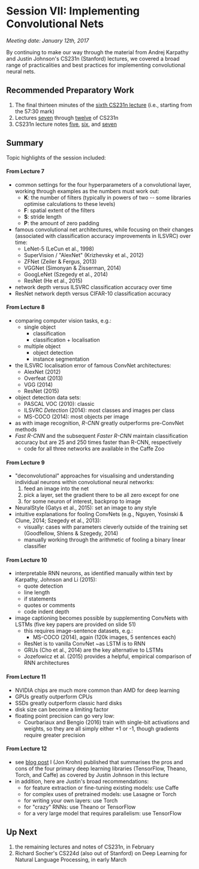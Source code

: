 # Session VII: Implementing Convolutional Nets

*Meeting date: January 12th, 2017*

By continuing to make our way through the material from Andrej Karpathy and Justin Johnson's CS231n (Stanford) lectures, we covered a broad range of practicalities and best practices for implementing convolutional neural nets. 

## Recommended Preparatory Work

1. The final thirteen minutes of the [sixth CS231n lecture](https://www.youtube.com/watch?v=KaR4lIdI1MQ&index=1&list=LLup-fnSNRaByeuXOWqfnykw) (i.e., starting from the 57:30 mark)
2. Lectures [seven](https://www.youtube.com/watch?v=AQirPKrAyDg) through [twelve](https://www.youtube.com/watch?v=XgFlBsl0Lq4) of CS231n 
3. CS231n lecture notes [five](http://cs231n.github.io/neural-networks-1/), [six](http://cs231n.github.io/neural-networks-2/), and [seven](http://cs231n.github.io/neural-networks-3/)

## Summary

Topic highlights of the session included: 

#### From Lecture 7

* common settings for the four hyperparameters of a convolutional layer, working through examples as the numbers must work out:
	* **K**: the number of filters (typically in powers of two -- some libraries optimise calculations to these levels)
	* **F**: spatial extent of the filters
	* **S**: stride length
	* **P**: the amount of zero padding
* famous convolutional net architectures, while focusing on their changes (associated with classification accuracy improvements in ILSVRC) over time: 
	* LeNet-5 (LeCun et al., 1998)
	* SuperVision / "AlexNet" (Krizhevsky et al., 2012)
	* ZFNet (Zeiler & Fergus, 2013)
	* VGGNet (Simonyan & Zisserman, 2014)
	* GoogLeNet (Szegedy et al., 2014)
	* ResNet (He et al., 2015)
* network depth versus ILSVRC classification accuracy over time
* ResNet network depth versus CIFAR-10 classification accuracy

#### From Lecture 8

* comparing computer vision tasks, e.g.: 
	* single object
		* classification
		* classification + localisation
	* multiple object
		* object detection
		* instance segmentation
* the ILSVRC localisation error of famous ConvNet architectures: 
	* AlexNet (2012)
	* Overfeat (2013)
	* VGG (2014)
	* ResNet (2015)
* object detection data sets: 
	* PASCAL VOC (2010): classic
	* ILSVRC *Detection* (2014): most classes and images per class
	* MS-COCO (2014): most objects per image
* as with image recognition, *R-CNN* greatly outperforms pre-ConvNet methods
* *Fast R-CNN* and the subsequent *Faster R-CNN* maintain classification accuracy but are 25 and 250 times faster than R-CNN, respectively
	* code for all three networks are available in the Caffe Zoo
	
#### From Lecture 9

* "deconvolutional" approaches for visualising and understanding individual neurons within convolutional neural networks: 
	1. feed an image into the net
	2. pick a layer, set the gradient there to be all zero except for one
	3. for some neuron of interest, backprop to image
* NeuralStyle (Gatys et al., 2015): set an image to any style
* intuitive explanations for fooling ConvNets (e.g., Nguyen, Yosinski & Clune, 2014; Szegedy et al., 2013):
	* visually: cases with parameters cleverly outside of the training set (Goodfellow, Shlens & Szegedy, 2014)
	* manually working through the arithmetic of fooling a binary linear classifier
	
#### From Lecture 10

* interpretable RNN neurons, as identified manually within text by Karpathy, Johnson and Li (2015):
	* quote detection 
	* line length 
	* if statements 
	* quotes or comments
	* code indent depth
* image captioning becomes possible by supplementing ConvNets with LSTMs (five key papers are provided on slide 51)
	* this requires image-sentence datasets, e.g.:
		* MS-COCO (2014), again (120k images, 5 sentences each)
	* ResNet is to vanilla ConvNet ~as LSTM is to RNN
	* GRUs (Cho et al., 2014) are the key alternative to LSTMs
	* Jozefowicz et al. (2015) provides a helpful, empirical comparison of RNN architectures
	
#### From Lecture 11

* NVIDIA chips are much more common than AMD for deep learning
* GPUs greatly outperform CPUs
* SSDs greatly outperform classic hard disks
* disk size can become a limiting factor
* floating point precision can go very low:
	* Courbariaux and Bengio (2016) train with single-bit activations and weights, so they are all simply either +1 or -1, though gradients require greater precision
	
#### From Lecture 12

* see [blog post](https://insights.untapt.com/fundamental-deep-learning-code-in-tflearn-keras-theano-and-tensorflow-66be10a03227) I (Jon Krohn) published that summarises the pros and cons of the four primary deep learning libraries (TensorFlow, Theano, Torch, and Caffe) as covered by Justin Johnson in this lecture
* in addition, here are Justin's broad recommendations: 
	* for feature extraction or fine-tuning existing models: use Caffe
	* for complex uses of pretrained models: use Lasagne or Torch
	* for writing your own layers: use Torch
	* for "crazy" RNNs: use Theano or TensorFlow
	* for a very large model that requires parallelism: use TensorFlow

## Up Next

1. the remaining lectures and notes of CS231n, in February
1. Richard Socher's CS224d (also out of Stanford) on Deep Learning for Natural Language Processing, in early March
